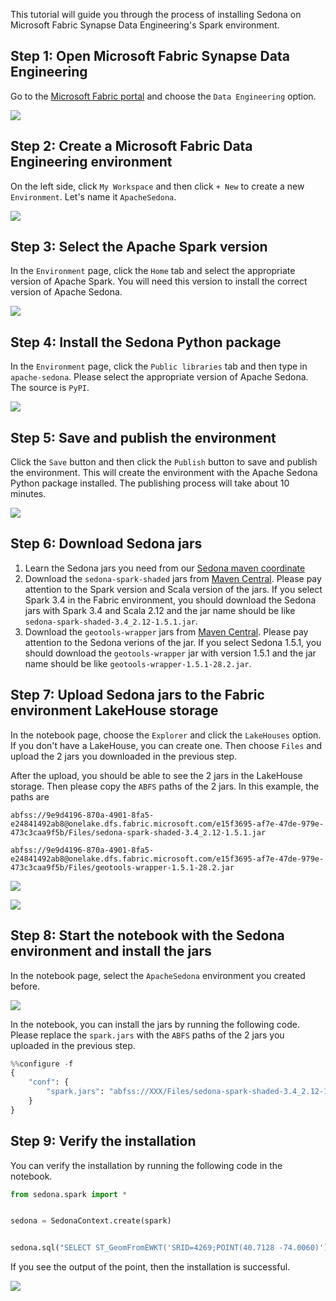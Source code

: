 This tutorial will guide you through the process of installing Sedona on Microsoft Fabric Synapse Data Engineering's Spark environment.

## Step 1: Open Microsoft Fabric Synapse Data Engineering

Go to the [Microsoft Fabric portal](https://app.fabric.microsoft.com/) and choose the `Data Engineering` option.

![](../../image/fabric/fabric-1.png)

## Step 2: Create a Microsoft Fabric Data Engineering environment

On the left side, click `My Workspace` and then click `+ New` to create a new `Environment`. Let's name it `ApacheSedona`.

![](../../image/fabric/fabric-2.png)

## Step 3: Select the Apache Spark version

In the `Environment` page, click the `Home` tab and select the appropriate version of Apache Spark. You will need this version to install the correct version of Apache Sedona.

![](../../image/fabric/fabric-3.png)

## Step 4: Install the Sedona Python package

In the `Environment` page, click the `Public libraries` tab and then type in `apache-sedona`. Please select the appropriate version of Apache Sedona. The source is `PyPI`.

![](../../image/fabric/fabric-4.png)

## Step 5: Save and publish the environment

Click the `Save` button and then click the `Publish` button to save and publish the environment. This will create the environment with the Apache Sedona Python package installed. The publishing process will take about 10 minutes.

![](../../image/fabric/fabric-5.png)

## Step 6: Download Sedona jars

1. Learn the Sedona jars you need from our [Sedona maven coordinate](maven-coordinates.md)
2. Download the `sedona-spark-shaded` jars from [Maven Central](https://search.maven.org/search?q=g:org.apache.sedona). Please pay attention to the Spark version and Scala version of the jars. If you select Spark 3.4 in the Fabric environment, you should download the Sedona jars with Spark 3.4 and Scala 2.12 and the jar name should be like `sedona-spark-shaded-3.4_2.12-1.5.1.jar`.
3. Download the `geotools-wrapper` jars from [Maven Central](https://search.maven.org/search?q=g:org.datasyslab). Please pay attention to the Sedona verions of the jar. If you select Sedona 1.5.1, you should download the `geotools-wrapper` jar with version 1.5.1 and the jar name should be like `geotools-wrapper-1.5.1-28.2.jar`.

## Step 7: Upload Sedona jars to the Fabric environment LakeHouse storage

In the notebook page, choose the `Explorer` and click the `LakeHouses` option. If you don't have a LakeHouse, you can create one. Then choose `Files` and upload the 2 jars you downloaded in the previous step.

After the upload, you should be able to see the 2 jars in the LakeHouse storage. Then please copy the `ABFS` paths of the 2 jars. In this example, the paths are

```angular2html
abfss://9e9d4196-870a-4901-8fa5-e24841492ab8@onelake.dfs.fabric.microsoft.com/e15f3695-af7e-47de-979e-473c3caa9f5b/Files/sedona-spark-shaded-3.4_2.12-1.5.1.jar

abfss://9e9d4196-870a-4901-8fa5-e24841492ab8@onelake.dfs.fabric.microsoft.com/e15f3695-af7e-47de-979e-473c3caa9f5b/Files/geotools-wrapper-1.5.1-28.2.jar
```

![](../../image/fabric/fabric-6.png)

![](../../image/fabric/fabric-7.png)

## Step 8: Start the notebook with the Sedona environment and install the jars

In the notebook page, select the `ApacheSedona` environment you created before.

![](../../image/fabric/fabric-8.png)

In the notebook, you can install the jars by running the following code. Please replace the `spark.jars` with the `ABFS` paths of the 2 jars you uploaded in the previous step.

```python
%%configure -f
{
    "conf": {
        "spark.jars": "abfss://XXX/Files/sedona-spark-shaded-3.4_2.12-1.5.1.jar,abfss://XXX/Files/geotools-wrapper-1.5.1-28.2.jar",
    }
}
```

## Step 9: Verify the installation

You can verify the installation by running the following code in the notebook.

```python
from sedona.spark import *


sedona = SedonaContext.create(spark)


sedona.sql("SELECT ST_GeomFromEWKT('SRID=4269;POINT(40.7128 -74.0060)')").show()
```

If you see the output of the point, then the installation is successful.

![](../../image/fabric/fabric-9.png)

